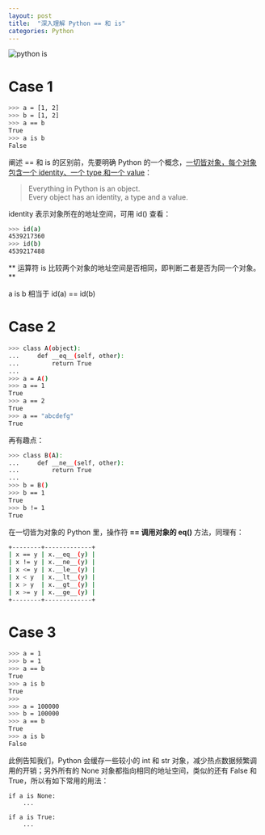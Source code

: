 ```yaml
---
layout: post
title:  "深入理解 Python == 和 is"
categories: Python
---
```


![python is](http://7xp2eu.com1.z0.glb.clouddn.com/pythonis%3D%3D.png)

# Case 1

~~~ bash
>>> a = [1, 2]
>>> b = [1, 2]
>>> a == b
True
>>> a is b
False
~~~

阐述 == 和 is 的区别前，先要明确 Python 的一个概念，[一切皆对象，每个对象包含一个 identity、一个 type 和一个 value](https://docs.python.org/2/reference/datamodel.html#objects-values-and-types)：

> Everything in Python is an object.    
> Every object has an identity, a type and a value.

identity 表示对象所在的地址空间，可用 id() 查看：

~~~ bash
>>> id(a)
4539217360
>>> id(b)
4539217488
~~~


** 运算符 is 比较两个对象的地址空间是否相同，即判断二者是否为同一个对象。**


a is b 相当于 id(a) == id(b)

# Case 2

~~~ bash
>>> class A(object):
...     def __eq__(self, other):
...         return True
...
>>> a = A()
>>> a == 1
True
>>> a == 2
True
>>> a == "abcdefg"
True
~~~

再有趣点：

~~~ bash
>>> class B(A):
...     def __ne__(self, other):
...         return True
...
>>> b = B()
>>> b == 1
True
>>> b != 1
True
~~~

在一切皆为对象的 Python 里，操作符 **== 调用对象的 __eq__()** 方法，同理有：

~~~ bash
+--------+-------------+
| x == y | x.__eq__(y) |
| x != y | x.__ne__(y) |
| x <= y | x.__le__(y) |
| x < y  | x.__lt__(y) |
| x > y  | x.__gt__(y) |
| x >= y | x.__ge__(y) |
+--------+-------------+
~~~

# Case 3

~~~ bash
>>> a = 1
>>> b = 1
>>> a == b
True
>>> a is b
True
>>>
>>> a = 100000
>>> b = 100000
>>> a == b
True
>>> a is b
False
~~~

此例告知我们，Python 会缓存一些较小的 int 和 str 对象，减少热点数据频繁调用的开销；另外所有的 None 对象都指向相同的地址空间，类似的还有 False 和 True，所以有如下常用的用法：

~~~
if a is None:
    ...

if a is True:
    ...
~~~